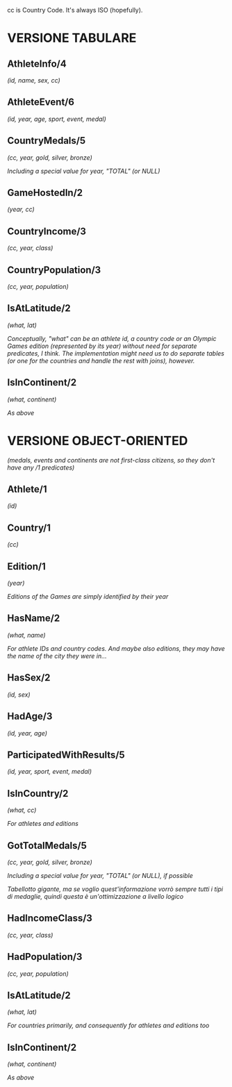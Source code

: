 cc is Country Code. It's always ISO (hopefully).

# VERSIONE TABULARE

<!--
## Athlete/9
*(id, name, sex, age, cc, year, sport, event, medal)*
-->

## AthleteInfo/4
*(id, name, sex, cc)*

## AthleteEvent/6
*(id, year, age, sport, event, medal)*

## CountryMedals/5
*(cc, year, gold, silver, bronze)*

*Including a special value for year, "TOTAL" (or NULL)*

## GameHostedIn/2
*(year, cc)*

## CountryIncome/3
*(cc, year, class)*

## CountryPopulation/3
*(cc, year, population)*

## IsAtLatitude/2
*(what, lat)*

*Conceptually, "what" can be an athlete id, a country code or an Olympic Games edition (represented by its year) without need for separate predicates, I think. The implementation might need us to do separate tables (or one for the countries and handle the rest with joins), however.*

## IsInContinent/2
*(what, continent)*

*As above*





# VERSIONE OBJECT-ORIENTED

*(medals, events and continents are not first-class citizens, so they don't have any /1 predicates)*

## Athlete/1
*(id)*

## Country/1
*(cc)*

## Edition/1
*(year)*

*Editions of the Games are simply identified by their year*

## HasName/2
*(what, name)*

*For athlete IDs and country codes. And maybe also editions, they may have the name of the city they were in...*

## HasSex/2
*(id, sex)*

## HadAge/3
*(id, year, age)*

## ParticipatedWithResults/5
*(id, year, sport, event, medal)*

## IsInCountry/2
*(what, cc)*

*For athletes and editions*

## GotTotalMedals/5
*(cc, year, gold, silver, bronze)*

*Including a special value for year, "TOTAL" (or NULL), if possible*

*Tabellotto gigante, ma se voglio quest'informazione vorrò sempre tutti i tipi di medaglie, quindi questa è un'ottimizzazione a livello logico*

## HadIncomeClass/3
*(cc, year, class)*

## HadPopulation/3
*(cc, year, population)*

## IsAtLatitude/2
*(what, lat)*

*For countries primarily, and consequently for athletes and editions too*

## IsInContinent/2
*(what, continent)*

*As above*
